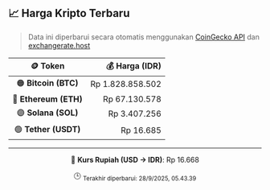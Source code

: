 

<!-- HARGA_KRIPTO -->
## 📈 Harga Kripto Terbaru

> Data ini diperbarui secara otomatis menggunakan [CoinGecko API](https://www.coingecko.com/) dan [exchangerate.host](https://exchangerate.host/)

<div align="center">

| 🪙 Token | 💰 Harga (IDR) |
|:------:|---------------:|
| 🟠 **Bitcoin (BTC)**   | Rp 1.828.858.502 |
| 🔵 **Ethereum (ETH)**  | Rp 67.130.578 |
| 🟣 **Solana (SOL)**    | Rp 3.407.256 |
| 🟢 **Tether (USDT)**   | Rp 16.685 |

---

💱 **Kurs Rupiah (USD → IDR)**: Rp 16.668

🕒 <sub>Terakhir diperbarui: 28/9/2025, 05.43.39</sub>

</div>
<!-- /HARGA_KRIPTO -->